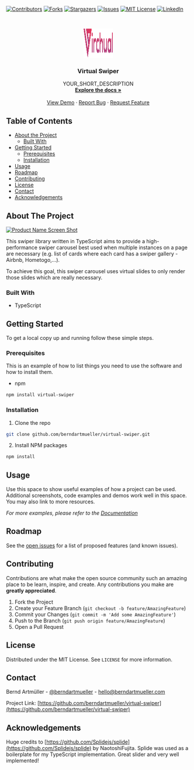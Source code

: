 <!-- PROJECT SHIELDS -->

[![Contributors][contributors-shield]][contributors-url]
[![Forks][forks-shield]][forks-url]
[![Stargazers][stars-shield]][stars-url]
[![Issues][issues-shield]][issues-url]
[![MIT License][license-shield]][license-url]
[![LinkedIn][linkedin-shield]][linkedin-url]

<!-- PROJECT LOGO -->
<br />
<p align="center">
  <a href="https://github.com/berndartmueller/virtual-swiper">
    <img src="images/logo.png" alt="Logo" width="80" height="80">
  </a>

  <h3 align="center">Virtual Swiper</h3>

  <p align="center">
    YOUR_SHORT_DESCRIPTION
    <br />
    <a href="https://github.com/berndartmueller/virtual-swiper"><strong>Explore the docs »</strong></a>
    <br />
    <br />
    <a href="https://github.com/berndartmueller/virtual-swiper">View Demo</a>
    ·
    <a href="https://github.com/berndartmueller/virtual-swiper/issues">Report Bug</a>
    ·
    <a href="https://github.com/berndartmueller/virtual-swiper/issues">Request Feature</a>
  </p>
</p>

<!-- TABLE OF CONTENTS -->

## Table of Contents

- [About the Project](#about-the-project)
  - [Built With](#built-with)
- [Getting Started](#getting-started)
  - [Prerequisites](#prerequisites)
  - [Installation](#installation)
- [Usage](#usage)
- [Roadmap](#roadmap)
- [Contributing](#contributing)
- [License](#license)
- [Contact](#contact)
- [Acknowledgements](#acknowledgements)

<!-- ABOUT THE PROJECT -->

## About The Project

[![Product Name Screen Shot][product-screenshot]](https://example.com)

This swiper library written in TypeScript aims to provide a high-performance swiper carousel best used when multiple instances on a page are necessary (e.g. list of cards where each card has a swiper gallery - Airbnb, Hometogo,...).

To achieve this goal, this swiper carousel uses virtual slides to only render those slides which are really necessary.

### Built With

- TypeScript

<!-- GETTING STARTED -->

## Getting Started

To get a local copy up and running follow these simple steps.

### Prerequisites

This is an example of how to list things you need to use the software and how to install them.

- npm

```sh
npm install virtual-swiper
```

### Installation

1. Clone the repo

```sh
git clone github.com/berndartmueller/virtual-swiper.git
```

2. Install NPM packages

```sh
npm install
```

<!-- USAGE EXAMPLES -->

## Usage

Use this space to show useful examples of how a project can be used. Additional screenshots, code examples and demos work well in this space. You may also link to more resources.

_For more examples, please refer to the [Documentation](https://example.com)_

<!-- ROADMAP -->

## Roadmap

See the [open issues](https://github.com/berndartmueller/virtual-swiper/issues) for a list of proposed features (and known issues).

<!-- CONTRIBUTING -->

## Contributing

Contributions are what make the open source community such an amazing place to be learn, inspire, and create. Any contributions you make are **greatly appreciated**.

1. Fork the Project
2. Create your Feature Branch (`git checkout -b feature/AmazingFeature`)
3. Commit your Changes (`git commit -m 'Add some AmazingFeature'`)
4. Push to the Branch (`git push origin feature/AmazingFeature`)
5. Open a Pull Request

<!-- LICENSE -->

## License

Distributed under the MIT License. See `LICENSE` for more information.

<!-- CONTACT -->

## Contact

Bernd Artmüller - [@berndartmueller](https://twitter.com/berndartmueller) - hello@berndartmueller.com

Project Link: [https://github.com/berndartmueller/virtual-swiper](https://github.com/berndartmueller/virtual-swiper)

<!-- ACKNOWLEDGEMENTS -->

## Acknowledgements

Huge credits to [https://github.com/Splidejs/splide](https://github.com/Splidejs/splide) by NaotoshiFujita. Splide was used as a boilerplate for my TypeScript implementation. Great slider and very well implemented!

<!-- MARKDOWN LINKS & IMAGES -->
<!-- https://www.markdownguide.org/basic-syntax/#reference-style-links -->

[contributors-shield]: https://img.shields.io/github/contributors/berndartmueller/virtual-swiper.svg?style=flat-square
[contributors-url]: https://github.com/berndartmueller/virtual-swiper/graphs/contributors
[forks-shield]: https://img.shields.io/github/forks/berndartmueller/virtual-swiper.svg?style=flat-square
[forks-url]: https://github.com/berndartmueller/virtual-swiper/network/members
[stars-shield]: https://img.shields.io/github/stars/berndartmueller/virtual-swiper.svg?style=flat-square
[stars-url]: https://github.com/berndartmueller/virtual-swiper/stargazers
[issues-shield]: https://img.shields.io/github/issues/berndartmueller/virtual-swiper.svg?style=flat-square
[issues-url]: https://github.com/berndartmueller/virtual-swiper/issues
[license-shield]: https://img.shields.io/github/license/berndartmueller/virtual-swiper.svg?style=flat-square
[license-url]: https://github.com/berndartmueller/virtual-swiper/blob/master/LICENSE
[linkedin-shield]: https://img.shields.io/badge/-LinkedIn-black.svg?style=flat-square&logo=linkedin&colorB=555
[linkedin-url]: https://linkedin.com/in/berndartmueller
[product-screenshot]: images/screenshot.png
